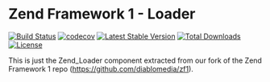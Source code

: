 Zend Framework 1 - Loader
============================
[![Build Status](https://travis-ci.com/diablomedia/zf1-loader.svg?branch=master)](https://travis-ci.com/diablomedia/zf1-loader)
[![codecov](https://codecov.io/gh/diablomedia/zf1-loader/branch/master/graph/badge.svg)](https://codecov.io/gh/diablomedia/zf1-loader)
[![Latest Stable Version](https://poser.pugx.org/diablomedia/zendframework1-loader/v/stable)](https://packagist.org/packages/diablomedia/zendframework1-loader)
[![Total Downloads](https://poser.pugx.org/diablomedia/zendframework1-loader/downloads)](https://packagist.org/packages/diablomedia/zendframework1-loader)
[![License](https://poser.pugx.org/diablomedia/zendframework1-loader/license)](https://packagist.org/packages/diablomedia/zendframework1-loader)

This is just the Zend_Loader component extracted from our fork of the Zend Framework 1 repo (https://github.com/diablomedia/zf1).
